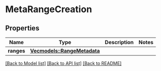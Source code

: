 # MetaRangeCreation

## Properties

Name | Type | Description | Notes
------------ | ------------- | ------------- | -------------
**ranges** | [**Vec<models::RangeMetadata>**](RangeMetadata.md) |  | 

[[Back to Model list]](../README.md#documentation-for-models) [[Back to API list]](../README.md#documentation-for-api-endpoints) [[Back to README]](../README.md)


